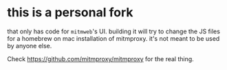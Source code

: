 # this is a personal fork

that only has code for `mitmweb`'s UI. building it will try to change the JS files for a homebrew on mac installation of mitmproxy. it's not meant to be used by anyone else.

Check https://github.com/mitmproxy/mitmproxy for the real thing.
